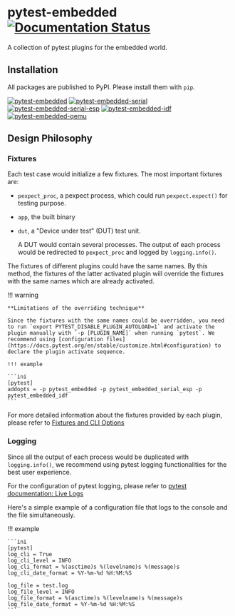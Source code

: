 # pytest-embedded [![Documentation Status](https://readthedocs.com/projects/espressif-pytest-embedded/badge/?version=latest)](https://docs.espressif.com/projects/pytest-embedded/en/latest/?badge=latest)


A collection of pytest plugins for the embedded world.

## Installation

All packages are published to PyPI. Please install them with `pip`.

[![pytest-embedded](https://img.shields.io/pypi/v/pytest-embedded?color=green&label=pytest-embedded)](https://pypi.org/project/pytest-embedded/)
[![pytest-embedded-serial](https://img.shields.io/pypi/v/pytest-embedded-serial?color=green&label=pytest-embedded-serial)](https://pypi.org/project/pytest-embedded-serial/)
[![pytest-embedded-serial-esp](https://img.shields.io/pypi/v/pytest-embedded-serial-esp?color=green&label=pytest-embedded-serial-esp)](https://pypi.org/project/pytest-embedded-serial-esp/)
[![pytest-embedded-idf](https://img.shields.io/pypi/v/pytest-embedded-idf?color=green&label=pytest-embedded-idf)](https://pypi.org/project/pytest-embedded-idf/)
[![pytest-embedded-qemu](https://img.shields.io/pypi/v/pytest-embedded-qemu?color=green&label=pytest-embedded-qemu)](https://pypi.org/project/pytest-embedded-qemu/)

## Design Philosophy

### Fixtures

Each test case would initialize a few fixtures. The most important fixtures are:

- `pexpect_proc`, a pexpect process, which could run `pexpect.expect()` for testing purpose.
- `app`, the built binary
- `dut`, a "Device under test" (DUT) test unit.

  A DUT would contain several processes. The output of each process would be redirected to `pexpect_proc` and logged by `logging.info()`.

The fixtures of different plugins could have the same names. By this method, the fixtures of the latter activated plugin will override the fixtures with the same names which are already activated.

!!! warning

    **Limitations of the overriding technique**

    Since the fixtures with the same names could be overridden, you need to run `export PYTEST_DISABLE_PLUGIN_AUTOLOAD=1` and activate the plugin manually with `-p [PLUGIN_NAME]` when running `pytest`. We recommend using [configuration files](https://docs.pytest.org/en/stable/customize.html#configuration) to declare the plugin activate sequence.

    !!! example

    ```ini
    [pytest]
    addopts = -p pytest_embedded -p pytest_embedded_serial_esp -p pytest_embedded_idf
    ```

For more detailed information about the fixtures provided by each plugin, please refer to [Fixtures and CLI Options](https://docs.espressif.com/projects/pytest-embedded/en/latest/fixtures/)

### Logging

Since all the output of each process would be duplicated with `logging.info()`, we recommend using pytest logging functionalities for the best user experience.

For the configuration of pytest logging, please refer to [pytest documentation: Live Logs](https://docs.pytest.org/en/stable/logging.html#live-logs)

Here's a simple example of a configuration file that logs to the console and the file simultaneously.

!!! example

    ```ini
    [pytest]
    log_cli = True
    log_cli_level = INFO
    log_cli_format = %(asctime)s %(levelname)s %(message)s
    log_cli_date_format = %Y-%m-%d %H:%M:%S

    log_file = test.log
    log_file_level = INFO
    log_file_format = %(asctime)s %(levelname)s %(message)s
    log_file_date_format = %Y-%m-%d %H:%M:%S
    ```
